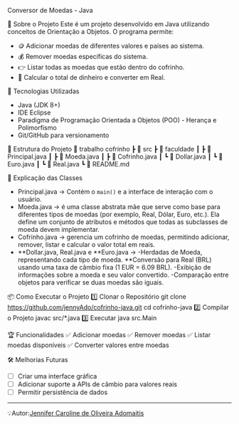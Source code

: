 Conversor de Moedas - Java

📌 Sobre o Projeto
Este é um projeto desenvolvido em Java utilizando conceitos de Orientação a Objetos. O programa permite:

- 🪙 Adicionar moedas de diferentes valores e países ao sistema.
- 💰 Remover moedas específicas do sistema.
- 👉 Listar todas as moedas que estão dentro do cofrinho.
- 🔄 Calcular o total de dinheiro e converter em Real.

🚀 Tecnologias Utilizadas

- Java (JDK 8+)
- IDE Eclipse
- Paradigma de Programação Orientada a Objetos (POO) - Herança e Polimorfismo
- Git/GitHub para versionamento

📂 Estrutura do Projeto
📁 trabalho cofrinho
┣ 📂 src
┣ 📂 faculdade
┃ ┣ 📜 Principal.java
┃ ┣ 📜 Moeda.java
┃ ┣ 📜 Cofrinho.java
┃ ┗ 📜 Dollar.java
┃ ┗ 📜 Euro.java
┃ ┗ 📜 Real.java
┗ 📜 README.md

📝 Explicação das Classes

- Principal.java → Contém o `main()` e a interface de interação com o usuário.
- Moeda.java → é uma classe abstrata mãe que serve como base para diferentes tipos de moedas (por exemplo, Real, Dólar, Euro, etc.). Ela define um conjunto de atributos e métodos que todas as subclasses de moeda devem implementar.
- Cofrinho.java → gerencia um cofrinho de moedas, permitindo adicionar, remover, listar e calcular o valor total em reais.
- **Dollar.java, Real.java e **Euro.java →
  -Herdadas de Moeda, representando cada tipo de moeda.
  \*\*Conversão para Real (BRL) usando uma taxa de câmbio fixa (1 EUR = 6.09 BRL).
  -Exibição de informações sobre a moeda e seu valor convertido.
  -Comparação entre objetos para verificar se duas moedas são iguais.

📦 Como Executar o Projeto
1️⃣ Clonar o Repositório
git clone https://github.com/jennyAdo/cofrinho-java.git
cd cofrinho-java
2️⃣ Compilar o Projeto
javac src/\*.java
3️⃣ Executar
java src.Main

🏆 Funcionalidades
✅ Adicionar moedas
✅ Remover moedas
✅ Listar moedas disponíveis
✅ Converter valores entre moedas

🛠 Melhorias Futuras

- [ ] Criar uma interface gráfica
- [ ] Adicionar suporte a APIs de câmbio para valores reais
- [ ] Permitir persistência de dados

---

💡Autor:[Jennifer Caroline de Oliveira Adomaitis](https://github.com/jennyAdo)
